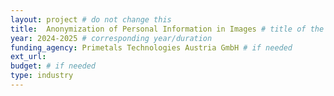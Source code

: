```yaml
---
layout: project # do not change this
title: 	Anonymization of Personal Information in Images # title of the project
year: 2024-2025	# corresponding year/duration
funding_agency: Primetals Technologies Austria GmbH # if needed
ext_url: 
budget: # if needed
type: industry
---
```

